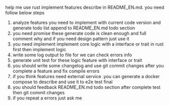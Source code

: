 help me use rust implement features describe in README_EN.md.
you need follow below steps
1. analyze features you need to implement with current code version and generate todo list append to README_EN.md todo section
2. you need promise these generate code is clean enough and full comment why and if you need design pattern just use it
3. you need implement implement core logic with a interface or trait in rust first then implement logic 
4. write some log output to file for we can check errors info
5. generate unit test for these logic feature with interface or trait
6. you should write some changelog and use git commit changes after you complete a feature and fix compile errors
7. if you think features need external service .you can generate a docker compose to describe and use it to e2e test final
9. you should feedback README_EN.md todo section after complete test then git commit changes
8. if you repeat a errors just ask me 